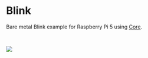 <h1>Blink</h1>

<p>
Bare metal Blink example for Raspberry Pi 5 using <a href="https://github.com/svenbieg/Core">Core</a>.
</p>
<br />

<img src="https://github.com/user-attachments/assets/0387f82f-9709-4c71-a7b1-599c13525434" /><br />
<br />

